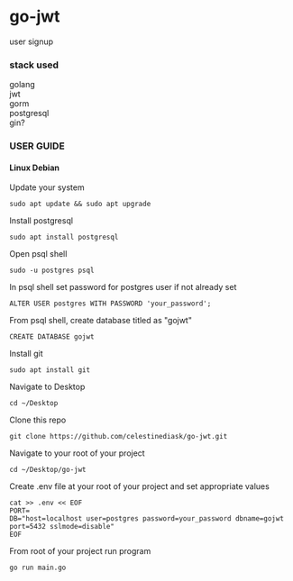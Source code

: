 # go-jwt
user signup
### stack used
golang  
jwt  
gorm  
postgresql  
gin?
### USER GUIDE
#### Linux Debian
Update your system
```
sudo apt update && sudo apt upgrade
```
Install postgresql
```
sudo apt install postgresql
```
Open psql shell
```
sudo -u postgres psql
```
In psql shell set password for postgres user if not already set
```
ALTER USER postgres WITH PASSWORD 'your_password';
```
From psql shell, create database titled as "gojwt"
```
CREATE DATABASE gojwt
```
Install git
```
sudo apt install git
```
Navigate to Desktop
```
cd ~/Desktop
```
Clone this repo
```
git clone https://github.com/celestinediask/go-jwt.git
```
Navigate to your root of your project
```
cd ~/Desktop/go-jwt
```
Create .env file at your root of your project and set appropriate values
```
cat >> .env << EOF
PORT=
DB="host=localhost user=postgres password=your_password dbname=gojwt port=5432 sslmode=disable"
EOF
```
From root of your project run program
```
go run main.go
```
